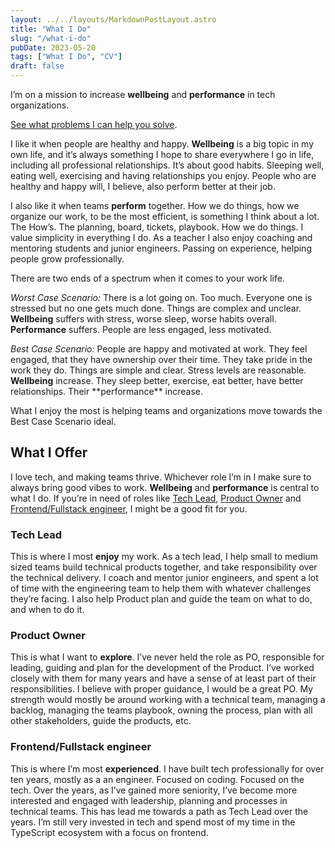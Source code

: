 ```yaml
---
layout: ../../layouts/MarkdownPostLayout.astro
title: "What I Do"
slug: "/what-i-do"
pubDate: 2023-05-20
tags: ["What I Do", "CV"]
draft: false
---
```


I’m on a mission to increase **wellbeing** and **performance** in tech organizations.

[See what problems I can help you solve](#what-i-offer).

I like it when people are healthy and happy. **Wellbeing** is a big topic in my own life, and it’s always something I hope to share everywhere I go in life, including all professional relationships. It’s about good habits. Sleeping well, eating well, exercising and having relationships you enjoy. People who are healthy and happy will, I believe, also perform better at their job.

I also like it when teams **perform** together. How we do things, how we organize our work, to be the most efficient, is something I think about a lot. The How’s. The planning, board, tickets, playbook. How we do things. I value simplicity in everything I do. As a teacher I also enjoy coaching and mentoring students and junior engineers. Passing on experience, helping people grow professionally.

There are two ends of a spectrum when it comes to your work life.

_Worst Case Scenario:_ There is a lot going on. Too much. Everyone one is stressed but no one gets much done. Things are complex and unclear. **Wellbeing** suffers with stress, worse sleep, worse habits overall. **Performance** suffers. People are less engaged, less motivated.

_Best Case Scenario:_ People are happy and motivated at work. They feel engaged, that they have ownership over their time. They take pride in the work they do. Things are simple and clear. Stress levels are reasonable. **Wellbeing** increase. They sleep better, exercise, eat better, have better relationships. Their \*\*performance\*\* increase.

What I enjoy the most is helping teams and organizations move towards the Best Case Scenario ideal.

## What I Offer

I love tech, and making teams thrive. Whichever role I’m in I make sure to always bring good vibes to work. **Wellbeing** and **performance** is central to what I do. If you’re in need of roles like [Tech Lead](#tech-lead), [Product Owner](#product-owner) and [Frontend/Fullstack engineer](#frontendfullstack-engineer), I might be a good fit for you.

<!---
OBS! Någon slags visuell data för varje roll. Low, medium, high. Färger. Staplar. Experience (XP). Interest (Lightbulb).
-->

### Tech Lead

This is where I most **enjoy** my work. As a tech lead, I help small to medium sized teams build technical products together, and take responsibility over the technical delivery. I coach and mentor junior engineers, and spent a lot of time with the engineering team to help them with whatever challenges they’re facing. I also help Product plan and guide the team on what to do, and when to do it.

### Product Owner

This is what I want to **explore**. I’ve never held the role as PO, responsible for leading, guiding and plan for the development of the Product. I’ve worked closely with them for many years and have a sense of at least part of their responsibilities. I believe with proper guidance, I would be a great PO. My strength would mostly be around working with a technical team, managing a backlog, managing the teams playbook, owning the process, plan with all other stakeholders, guide the products, etc.

### Frontend/Fullstack engineer

This is where I’m most **experienced**. I have built tech professionally for over ten years, mostly as a an engineer. Focused on coding. Focused on the tech. Over the years, as I’ve gained more seniority, I’ve become more interested and engaged with leadership, planning and processes in technical teams. This has lead me towards a path as Tech Lead over the years. I’m still very invested in tech and spend most of my time in the TypeScript ecosystem with a focus on frontend.

##
